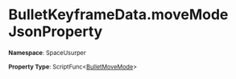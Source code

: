 # BulletKeyframeData.moveMode JsonProperty

<small>**Namespace**: SpaceUsurper</small>

<small>**Property Type**: ScriptFunc&lt;[BulletMoveMode](../BulletMoveMode.md)&gt;</small>

